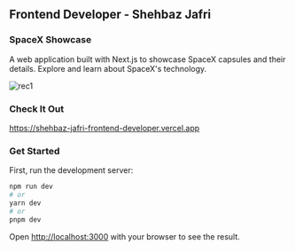 ## Frontend Developer - Shehbaz Jafri
### SpaceX Showcase

A web application built with Next.js to showcase SpaceX capsules and their details. Explore and learn about SpaceX's technology.

![rec1](https://github.com/shehbazjafri/shehbaz-jafri-frontend-developer/assets/19728508/db408053-1b9f-4947-8ca5-b46fb7eef841)

### Check It Out
https://shehbaz-jafri-frontend-developer.vercel.app


### Get Started
First, run the development server:

```bash
npm run dev
# or
yarn dev
# or
pnpm dev
```

Open [http://localhost:3000](http://localhost:3000) with your browser to see the result.
